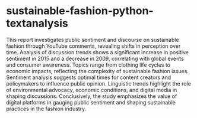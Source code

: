 # sustainable-fashion-python-textanalysis

This report investigates public sentiment and discourse on sustainable fashion through YouTube comments, revealing shifts in perception over time. Analysis of discussion trends shows a significant increase in positive sentiment in 2015 and a decrease in 2009, correlating with global events and consumer awareness. Topics range from clothing life cycles to economic impacts, reflecting the complexity of sustainable fashion issues. Sentiment analysis suggests optimal times for content creators and policymakers to influence public opinion. Linguistic trends highlight the role of environmental advocacy, economic conditions, and digital media in shaping discussions. Conclusively, the study emphasizes the value of digital platforms in gauging public sentiment and shaping sustainable practices in the fashion industry.
